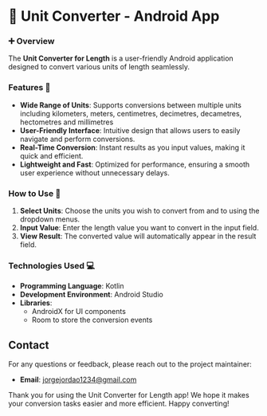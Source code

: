 # 📱 Unit Converter - Android App 

### ➕ Overview 

The **Unit Converter for Length** is a user-friendly Android application designed to convert various units of length seamlessly. 

### Features 🎠

- **Wide Range of Units**: Supports conversions between multiple units including kilometers, meters, centimetres, decimetres, decametres, hectometres and millimetres
- **User-Friendly Interface**: Intuitive design that allows users to easily navigate and perform conversions.
- **Real-Time Conversion**: Instant results as you input values, making it quick and efficient.
- **Lightweight and Fast**: Optimized for performance, ensuring a smooth user experience without unnecessary delays.

### How to Use 🔎

1. **Select Units**: Choose the units you wish to convert from and to using the dropdown menus.
2. **Input Value**: Enter the length value you want to convert in the input field.
3. **View Result**: The converted value will automatically appear in the result field.

### Technologies Used 💻

- **Programming Language**: Kotlin 
- **Development Environment**: Android Studio 
- **Libraries**: 
  - AndroidX for UI components
  - Room to store the conversion events

## Contact

For any questions or feedback, please reach out to the project maintainer:

- **Email**: jorgejordao1234@gmail.com

Thank you for using the Unit Converter for Length app! We hope it makes your conversion tasks easier and more efficient. Happy converting!
